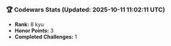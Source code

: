 ### 🏆 Codewars Stats (Updated: 2025-10-11 11:02:11 UTC)

- **Rank:** 8 kyu
- **Honor Points:** 3
- **Completed Challenges:** 1
